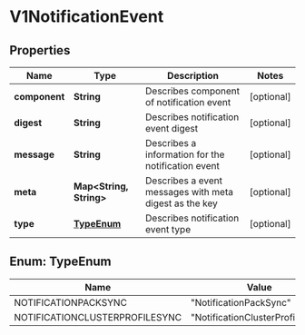 # V1NotificationEvent

## Properties
Name | Type | Description | Notes
------------ | ------------- | ------------- | -------------
**component** | **String** | Describes component of notification event |  [optional]
**digest** | **String** | Describes notification event digest |  [optional]
**message** | **String** | Describes a information for the notification event |  [optional]
**meta** | **Map&lt;String, String&gt;** | Describes a event messages with meta digest as the key |  [optional]
**type** | [**TypeEnum**](#TypeEnum) | Describes notification event type |  [optional]

<a name="TypeEnum"></a>
## Enum: TypeEnum
Name | Value
---- | -----
NOTIFICATIONPACKSYNC | &quot;NotificationPackSync&quot;
NOTIFICATIONCLUSTERPROFILESYNC | &quot;NotificationClusterProfileSync&quot;
